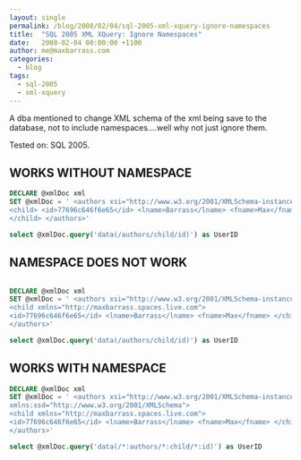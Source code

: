 ```yaml
---
layout: single
permalink: /blog/2008/02/04/sql-2005-xml-xquery-ignore-namespaces
title:  "SQL 2005 XML XQuery: Ignore Namespaces"
date:   2008-02-04 00:00:00 +1100
author: me@maxbarrass.com
categories:
  - blog
tags:
  - sql-2005
  - xml-xquery
---
```


A dba mentioned to change XML schema of the xml being save to the database,
not to include namespaces....well why not just ignore them.

Tested on: SQL 2005.

## WORKS WITHOUT NAMESPACE

```sql
DECLARE @xmlDoc xml
SET @xmlDoc = ' <authors xsi="http://www.w3.org/2001/XMLSchema-instance" xmlns:xsd="http://www.w3.org/2001/XMLSchema">
<child> <id>77696c646f6e65</id> <lname>Barrass</lname> <fname>Max</fname>
</child> </authors>'

select @xmlDoc.query('data(/authors/child/id)') as UserID
```

## NAMESPACE DOES NOT WORK

```sql

DECLARE @xmlDoc xml
SET @xmlDoc = ' <authors xsi="http://www.w3.org/2001/XMLSchema-instance" xmlns:xsd="http://www.w3.org/2001/XMLSchema">
<child xmlns="http://maxbarrass.spaces.live.com">
<id>77696c646f6e65</id> <lname>Barrass</lname> <fname>Max</fname> </child>
</authors>'

select @xmlDoc.query('data(/authors/child/id)') as UserID
```

## WORKS WITH NAMESPACE 

```sql
DECLARE @xmlDoc xml
SET @xmlDoc = ' <authors xsi="http://www.w3.org/2001/XMLSchema-instance"
xmlns:xsd="http://www.w3.org/2001/XMLSchema">
<child xmlns="http://maxbarrass.spaces.live.com">
<id>77696c646f6e65</id> <lname>Barrass</lname> <fname>Max</fname> </child>
</authors>'

select @xmlDoc.query('data(/*:authors/*:child/*:id)') as UserID
```
